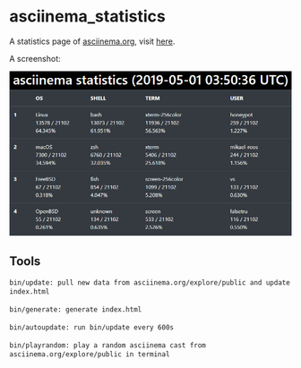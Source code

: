 # asciinema_statistics

A statistics page of [asciinema.org](https://asciinema.org/explore/public), visit [here](https://goreliu.github.io/asciinema_statistics/).

A screenshot:

![](static/img/screenshot.png)

## Tools

```
bin/update: pull new data from asciinema.org/explore/public and update index.html

bin/generate: generate index.html

bin/autoupdate: run bin/update every 600s

bin/playrandom: play a random asciinema cast from asciinema.org/explore/public in terminal 
```
